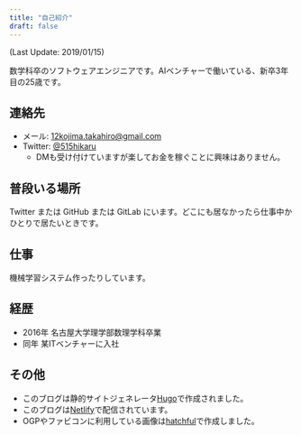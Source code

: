 ```yaml
---
title: "自己紹介"
draft: false
---
```


(Last Update: 2019/01/15)

数学科卒のソフトウェアエンジニアです。AIベンチャーで働いている、新卒3年目の25歳です。

## 連絡先

- メール: 12kojima.takahiro@gmail.com
- Twitter: [@515hikaru](https://twitter.com/515hikaru)
    - DMも受け付けていますが楽してお金を稼ぐことに興味はありません。

## 普段いる場所

Twitter または GitHub または GitLab にいます。どこにも居なかったら仕事中かひとりで居たいときです。

## 仕事

機械学習システム作ったりしています。

## 経歴

- 2016年 名古屋大学理学部数理学科卒業
- 同年 某ITベンチャーに入社

## その他

- このブログは静的サイトジェネレータ[Hugo](https://gohugo.io)で作成されました。
- このブログは[Netlify](https://www.netlify.com/)で配信されています。
- OGPやファビコンに利用している画像は[hatchful](https://hatchful.shopify.com/ja/)で作成しました。
